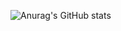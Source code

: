 ![Anurag's GitHub stats](https://github-readme-stats.vercel.app/api?username=yu-ffe&show_icons=true&theme=radical)
